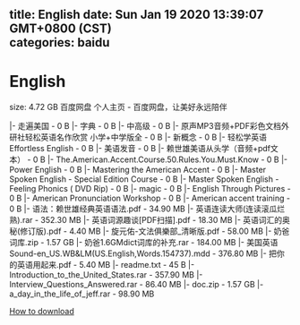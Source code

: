 
title: English
date: Sun Jan 19 2020 13:39:07 GMT+0800 (CST)    
categories: baidu
---

# English
size: 4.72 GB
 百度网盘 个人主页 - 百度网盘，让美好永远陪伴
 
|- 走遍美国 - 0 B
|- 字典 - 0 B
|- 中高级 - 0 B
|- 原声MP3音频+PDF彩色文档外研社轻松英语名作欣赏 小学+中学版全 - 0 B
|- 新概念 - 0 B
|- 轻松学英语Effortless English - 0 B
|- 美语发音 - 0 B
|- 赖世雄美语从头学（音频+pdf文本） - 0 B
|- The.American.Accent.Course.50.Rules.You.Must.Know - 0 B
|- Power English - 0 B
|- Mastering the American Accent - 0 B
|- Master Spoken English - Special Edition Course - 0 B
|- Master Spoken English - Feeling Phonics ( DVD Rip) - 0 B
|- magic - 0 B
|- English Through Pictures - 0 B
|- American Pronunciation Workshop - 0 B
|- American accent training - 0 B
|- 语法：赖世雄经典英语语法.pdf - 34.90 MB
|- 英语连读大师(连读滚瓜烂熟).rar - 352.30 MB
|- 英语词源趣谈[PDF扫描].pdf - 18.30 MB
|- 英语词汇的奥秘(修订版).pdf - 4.40 MB
|- 旋元佑-文法俱樂部_清晰版.pdf - 58.00 MB
|- 奶爸词库.zip - 1.57 GB
|- 奶爸1.6GMdict词库的补充.rar - 184.00 MB
|- 美国英语Sound-en_US.WB&LM(US.English,Words.154737).mdd - 376.80 MB
|- 把你的英语用起来.pdf - 5.40 MB
|- readme.txt - 45 B
|- Introduction_to_the_United_States.rar - 357.90 MB
|- Interview_Questions_Answered.rar - 86.40 MB
|- doc.zip - 1.57 GB
|- a_day_in_the_life_of_jeff.rar - 98.90 MB

[How to download](https://bpcam.bemobtrk.com/go/2ceec3aa-1ca2-46d6-b9ff-aaa5c184517c?jno=2101)